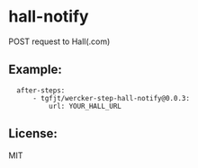 # hall-notify

POST request to Hall(.com)

## Example:

```
  after-steps:
      - tgfjt/wercker-step-hall-notify@0.0.3:
          url: YOUR_HALL_URL
```

## License:
MIT
